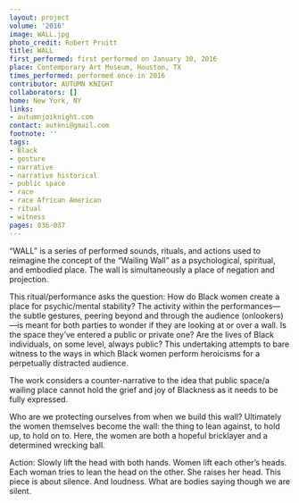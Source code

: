 ```yaml
---
layout: project
volume: '2016'
image: WALL.jpg
photo_credit: Robert Pruitt
title: WALL
first_performed: first performed on January 30, 2016
place: Contemporary Art Museum, Houston, TX
times_performed: performed once in 2016
contributor: AUTUMN KNIGHT
collaborators: []
home: New York, NY
links:
- autumnjoiknight.com
contact: autkni@gmail.com
footnote: ''
tags:
- Black
- gesture
- narrative
- narrative historical
- public space
- race
- race African American
- ritual
- witness
pages: 036-037
---
```


“WALL” is a series of performed sounds, rituals, and actions used to reimagine the concept of the “Wailing Wall” as a psychological, spiritual, and embodied place. The wall is simultaneously a place of negation and projection.

This ritual/performance asks the question: How do Black women create a place for psychic/mental stability? The activity within the performances—the subtle gestures, peering beyond and through the audience (onlookers)—is meant for both parties to wonder if they are looking at or over a wall. Is the space they’ve entered a public or private one? Are the lives of Black individuals, on some level, always public? This undertaking attempts to bare witness to the ways in which Black women perform heroicisms for a perpetually distracted audience.

The work considers a counter-narrative to the idea that public space/a wailing place cannot hold the grief and joy of Blackness as it needs to be fully expressed.

Who are we protecting ourselves from when we build this wall? Ultimately the women themselves become the wall: the thing to lean against, to hold up, to hold on to. Here, the women are both a hopeful bricklayer and a determined wrecking ball.

Action: Slowly lift the head with both hands. Women lift each other’s heads. Each woman tries to lean the head on the other. She raises her head. This piece is about silence. And loudness. What are bodies saying though we are silent.
